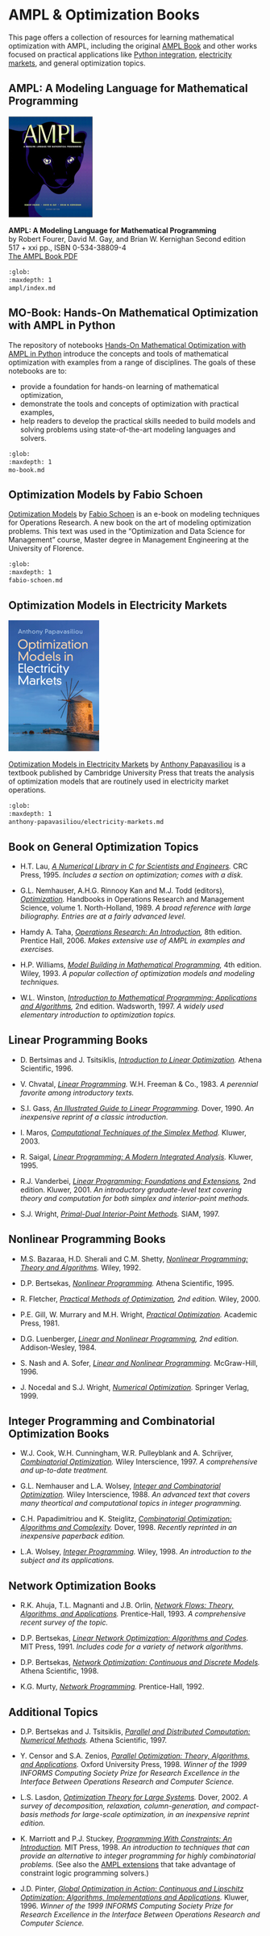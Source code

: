 # AMPL & Optimization Books

This page offers a collection of resources for learning mathematical optimization with AMPL, including the original [AMPL Book](#ampl-a-modeling-language-for-mathematical-programming) and other works focused on practical applications like [Python integration](#mo-book-hands-on-mathematical-optimization-with-ampl-in-python), [electricity markets](#optimization-models-in-electricity-markets), and general optimization topics.

## AMPL: A Modeling Language for Mathematical Programming

![](./ampl/ampl_s.jpg)

**AMPL: A Modeling Language for Mathematical Programming**  
by Robert Fourer, David M. Gay, and Brian W. Kernighan
Second edition  
517 + xxi pp., ISBN 0-534-38809-4  
[The AMPL Book PDF](./ampl/ampl-book.pdf)

```{toctree}
:glob:
:maxdepth: 1
ampl/index.md
```

## MO-Book: Hands-On Mathematical Optimization with AMPL in Python

The repository of notebooks [Hands-On Mathematical Optimization with AMPL in Python](https://ampl.com/mo-book/) introduce the concepts and tools of mathematical optimization with examples from a range of disciplines. The goals of these notebooks are to:

-   provide a foundation for hands-on learning of mathematical optimization,
-   demonstrate the tools and concepts of optimization with practical examples,
-   help readers to develop the practical skills needed to build models and solving problems using state-of-the-art modeling languages and solvers.

```{toctree}
:glob:
:maxdepth: 1
mo-book.md
```

## Optimization Models by Fabio Schoen

[Optimization Models](https://webgol.dinfo.unifi.it/OptimizationModels/contents.html) by [Fabio Schoen](https://www.linkedin.com/in/fabioschoen/) is an e-book on modeling techniques for Operations Research. A new book on the art of modeling optimization problems. This text was used in the “Optimization and Data Science for Management” course, Master degree in Management Engineering at the University of Florence.

```{toctree}
:glob:
:maxdepth: 1
fabio-schoen.md
```

## Optimization Models in Electricity Markets

![](./anthony-papavasiliou//cover.jpg)

[Optimization Models in Electricity Markets](https://www.cambridge.org/highereducation/books/optimization-models-in-electricity-markets/0D2D36891FB5EB6AAC3A4EFC78A8F1D3?utm_campaign=shareaholic&utm_medium=copy_link&utm_source=bookmark) by [Anthony Papavasiliou](https://www.linkedin.com/in/anthony-papavasiliou-4bab9213/) is a textbook published by Cambridge University Press that treats the analysis of optimization models that are routinely used in electricity market operations.

```{toctree}
:glob:
:maxdepth: 1
anthony-papavasiliou/electricity-markets.md
```

## Book on General Optimization Topics

-   H.T. Lau, _[A Numerical Library in C for Scientists and Engineers](http://www.amazon.com/exec/obidos/ISBN=084937376X/amplA/)._ CRC Press, 1995. _Includes a section on optimization; comes with a disk._
    
-   G.L. Nemhauser, A.H.G. Rinnooy Kan and M.J. Todd (editors), _[Optimization](http://www.amazon.com/exec/obidos/ISBN=0444872841/amplA/)._ Handbooks in Operations Research and Management Science, volume 1. North-Holland, 1989. _A broad reference with large biliography. Entries are at a fairly advanced level._
    
-   Hamdy A. Taha, _[Operations Research: An Introduction](http://www.amazon.com/exec/obidos/ISBN=0131889230/amplA/),_ 8th edition. Prentice Hall, 2006. _Makes extensive use of AMPL in examples and exercises._
    
-   H.P. Williams, _[Model Building in Mathematical Programming](http://www.amazon.com/exec/obidos/ISBN=0471997889/amplA/),_ 4th edition. Wiley, 1993. _A popular collection of optimization models and modeling techniques._
    
-   W.L. Winston, _[Introduction to Mathematical Programming: Applications and Algorithms](http://www.amazon.com/exec/obidos/ISBN=0534230474/amplA/),_ 2nd edition. Wadsworth, 1997. _A widely used elementary introduction to optimization topics._

## Linear Programming Books

-   D. Bertsimas and J. Tsitsiklis, _[Introduction to Linear Optimization](http://www.amazon.com/exec/obidos/ISBN=1886529191/amplA/)._ Athena Scientific, 1996.
    
-   V. Chvatal, _[Linear Programming](http://www.amazon.com/exec/obidos/ISBN=0716715872/amplA/)._ W.H. Freeman & Co., 1983. _A perennial favorite among introductory texts._
    
-   S.I. Gass, _[An Illustrated Guide to Linear Programming](http://www.amazon.com/exec/obidos/ISBN=0486262588/amplA/)._ Dover, 1990. _An inexpensive reprint of a classic introduction._
    
-   I. Maros, _[Computational Techniques of the Simplex Method](http://www.amazon.com/exec/obidos/ISBN=1402073321/amplA/)._ Kluwer, 2003.
    
-   R. Saigal, _[Linear Programming: A Modern Integrated Analysis](http://www.amazon.com/exec/obidos/ISBN=0792396227/amplA/)._ Kluwer, 1995.
    
-   R.J. Vanderbei, _[Linear Programming: Foundations and Extensions](http://www.amazon.com/exec/obidos/ISBN=0792373421/amplA/),_ 2nd edition. Kluwer, 2001. _An introductory graduate-level text covering theory and computation for both simplex and interior-point methods._
    
-   S.J. Wright, _[Primal-Dual Interior-Point Methods](http://www.amazon.com/exec/obidos/ISBN=089871382X/amplA/)._ SIAM, 1997.
    

## Nonlinear Programming Books

-   M.S. Bazaraa, H.D. Sherali and C.M. Shetty, _[Nonlinear Programming: Theory and Algorithms](http://www.amazon.com/exec/obidos/ISBN=0471557935/amplA/)._ Wiley, 1992.
    
-   D.P. Bertsekas, _[Nonlinear Programming](http://www.amazon.com/exec/obidos/ISBN=1886529140/amplA/)._ Athena Scientific, 1995.
    
-   R. Fletcher, _[Practical Methods of Optimization](http://www.amazon.com/exec/obidos/ISBN=0471494631/amplA/), 2nd edition._ Wiley, 2000.
    
-   P.E. Gill, W. Murrary and M.H. Wright, _[Practical Optimization](http://www.amazon.com/exec/obidos/ISBN=0122839528/amplA/)._ Academic Press, 1981.
    
-   D.G. Luenberger, _[Linear and Nonlinear Programming](http://www.amazon.com/exec/obidos/ISBN=0201157942/amplA/), 2nd edition._ Addison-Wesley, 1984.
    
-   S. Nash and A. Sofer, _[Linear and Nonlinear Programming](http://www.amazon.com/exec/obidos/ISBN=0070460655/amplA/)._ McGraw-Hill, 1996.
    
-   J. Nocedal and S.J. Wright, _[Numerical Optimization](http://www.amazon.com/exec/obidos/ISBN=0387987932/amplA/)._ Springer Verlag, 1999.

## Integer Programming and Combinatorial Optimization Books

-   W.J. Cook, W.H. Cunningham, W.R. Pulleyblank and A. Schrijver, _[Combinatorial Optimization](http://www.amazon.com/exec/obidos/ISBN=047155894X/amplA/)._ Wiley Interscience, 1997. _A comprehensive and up-to-date treatment._
    
-   G.L. Nemhauser and L.A. Wolsey, _[Integer and Combinatorial Optimization](http://www.amazon.com/exec/obidos/ISBN=0471359432/amplA/)._ Wiley Interscience, 1988. _An advanced text that covers many theortical and computational topics in integer programming._
    
-   C.H. Papadimitriou and K. Steiglitz, _[Combinatorial Optimization: Algorithms and Complexity](http://www.amazon.com/exec/obidos/ISBN=0486402584/amplA/)._ Dover, 1998. _Recently reprinted in an inexpensive paperback edition._
    
-   L.A. Wolsey, _[Integer Programming](http://www.amazon.com/exec/obidos/ISBN=0471283665/amplA/)._ Wiley, 1998. _An introduction to the subject and its applications._

## Network Optimization Books

-   R.K. Ahuja, T.L. Magnanti and J.B. Orlin, _[Network Flows: Theory, Algorithms, and Applications](http://www.amazon.com/exec/obidos/ISBN=013617549X/amplA/)._ Prentice-Hall, 1993. _A comprehensive recent survey of the topic._
    
-   D.P. Bertsekas, _[Linear Network Optimization: Algorithms and Codes](http://www.amazon.com/exec/obidos/ISBN=0262023342/amplA/)._ MIT Press, 1991. _Includes code for a variety of network algorithms._
    
-   D.P. Bertsekas, _[Network Optimization: Continuous and Discrete Models](http://www.amazon.com/exec/obidos/ISBN=1886529027/amplA/)._ Athena Scientific, 1998.
    
-   K.G. Murty, _[Network Programming](http://www.amazon.com/exec/obidos/ISBN=013615493X/amplA/)._ Prentice-Hall, 1992.

## Additional Topics

-   D.P. Bertsekas and J. Tsitsiklis, _[Parallel and Distributed Computation: Numerical Methods](http://www.amazon.com/exec/obidos/ISBN=1886529019/amplA/)._ Athena Scientific, 1997.
    
-   Y. Censor and S.A. Zenios, _[Parallel Optimization: Theory, Algorithms, and Applications](http://www.amazon.com/exec/obidos/ISBN=019510062X/amplA/)._ Oxford University Press, 1998. _Winner of the 1999 INFORMS Computing Society Prize for Research Excellence in the Interface Between Operations Research and Computer Science._
    
-   L.S. Lasdon, _[Optimization Theory for Large Systems](http://www.amazon.com/exec/obidos/ISBN=0486419991/amplA/)._ Dover, 2002. _A survey of decomposition, relaxation, column-generation, and compact-basis methods for large-scale optimization, in an inexpensive reprint edition._
    
-   K. Marriott and P.J. Stuckey, _[Programming With Constraints: An Introduction](http://www.amazon.com/exec/obidos/ISBN=0262133415/amplA/)._ MIT Press, 1998. _An introduction to techniques that can provide an alternative to integer programming for highly combinatorial problems._ (See also the [AMPL extensions](https://ampl.com/products/ampl/logic-and-constraint-programming-extensions/) that take advantage of constraint logic programming solvers.)
    
-   J.D. Pinter, _[Global Optimization in Action: Continuous and Lipschitz Optimization: Algorithms, Implementations and Applications](http://www.amazon.com/exec/obidos/ISBN=0792337573/amplA/)._ Kluwer, 1996. _Winner of the 1999 INFORMS Computing Society Prize for Research Excellence in the Interface Between Operations Research and Computer Science._
